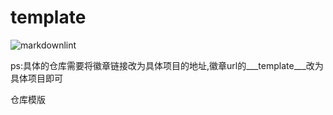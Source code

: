 # template

![markdownlint](https://github.com/spec-rfc-cn/template/workflows/markdownlint-lint/badge.svg)

ps:具体的仓库需要将徽章链接改为具体项目的地址,徽章url的___template___改为具体项目即可

仓库模版

